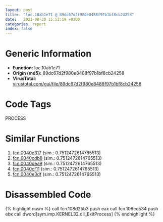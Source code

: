 ```yaml
---
layout: post
title:  "loc.10ab1e71 @ 89dc67d2f980e8488f97b1bf8cb24258"
date:   2021-08-30 15:52:19 +0300
categories: report
index: false
---
```


# Generic Information
- **Function:** loc.10ab1e71
- **Origin (md5):** 89dc67d2f980e8488f97b1bf8cb24258
- **VirusTotal:** [virustotal.com/gui/file/89dc67d2f980e8488f97b1bf8cb24258][virustotal_ref]

# Code Tags
<span class="tag" id="PROCESS">PROCESS</span>


# Similar Functions

1. [fcn.0040e317][similar_1_ref] (sim.: 0.7512472614765513)
2. [fcn.0040cdb8][similar_2_ref] (sim.: 0.7512472614765513)
3. [fcn.0040dea9][similar_3_ref] (sim.: 0.7512472614765513)
4. [fcn.0040cf11][similar_4_ref] (sim.: 0.7512472614765513)
5. [fcn.0040e3df][similar_5_ref] (sim.: 0.7512472614765513)


# Disassembled Code

{% highlight nasm %}
call fcn.108d25b3
push eax
call fcn.108ec534
push ebx
call dword[sym.imp.KERNEL32.dll_ExitProcess]
{% endhighlight %}


[similar_1_ref]: /report/fcn.0040e317@2e1edbc8d641dbbe3e09e9f1f72cd2fc
[similar_2_ref]: /report/fcn.0040cdb8@f78d51601618ac7bfc804cdef0537db9
[similar_3_ref]: /report/fcn.0040dea9@8f6115b96a1ecdf25f9987837dfa155b
[similar_4_ref]: /report/fcn.0040cf11@cdfdff164543984ae016a2e81648bb4a
[similar_5_ref]: /report/fcn.0040e3df@e5be9c1df6690f9880cc7a4e3bb82114
[virustotal_ref]: https://www.virustotal.com/gui/file/89dc67d2f980e8488f97b1bf8cb24258